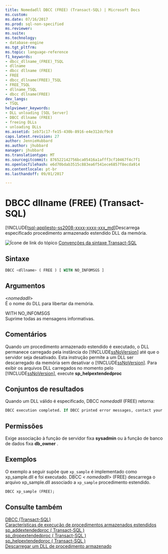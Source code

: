 ```yaml
---
title: Nomedadll DBCC (FREE) (Transact-SQL) | Microsoft Docs
ms.custom: 
ms.date: 07/16/2017
ms.prod: sql-non-specified
ms.reviewer: 
ms.suite: 
ms.technology:
- database-engine
ms.tgt_pltfrm: 
ms.topic: language-reference
f1_keywords:
- dbcc_dllname_(FREE)_TSQL
- dllname
- dbcc dllname (FREE)
- FREE
- dbcc_dllname(FREE)_TSQL
- FREE_TSQL
- dllname_TSQL
- dbcc dllname(FREE)
dev_langs:
- TSQL
helpviewer_keywords:
- DLL unloading [SQL Server]
- DBCC dllname (FREE)
- freeing DLLs
- unloading DLLs
ms.assetid: 1eb71c17-fe15-430b-8916-e4e312dcf9c0
caps.latest.revision: 27
author: JennieHubbard
ms.author: jhubbard
manager: jhubbard
ms.translationtype: MT
ms.sourcegitcommit: 876522142756bca05416a1afff3cf10467f4c7f1
ms.openlocfilehash: e6d70bdab3515c883ea6f541ece6857f8ecda914
ms.contentlocale: pt-br
ms.lasthandoff: 09/01/2017

---
```

# <a name="dbcc-dllname-free-transact-sql"></a>DBCC dllname (FREE) (Transact-SQL)
[!INCLUDE[tsql-appliesto-ss2008-xxxx-xxxx-xxx_md](../../includes/tsql-appliesto-ss2008-xxxx-xxxx-xxx-md.md)]Descarrega especificado procedimento armazenado estendido DLL da memória.
  
![Ícone de link do tópico](../../database-engine/configure-windows/media/topic-link.gif "Topic link icon") [Convenções da sintaxe Transact-SQL](../../t-sql/language-elements/transact-sql-syntax-conventions-transact-sql.md)
  
## <a name="syntax"></a>Sintaxe  
```sql
DBCC <dllname> ( FREE ) [ WITH NO_INFOMSGS ]  
```  
  
## <a name="arguments"></a>Argumentos  
 \<*nomedadll*>  
 É o nome do DLL para libertar da memória.  
  
 WITH NO_INFOMSGS  
 Suprime todas as mensagens informativas.  
  
## <a name="remarks"></a>Comentários
Quando um procedimento armazenado estendido é executado, o DLL permanece carregado pela instância do [!INCLUDE[ssNoVersion](../../includes/ssnoversion-md.md)] até que o servidor seja desativado. Esta instrução permite a um DLL ser descarregado da memória sem desativar o [!INCLUDE[ssNoVersion](../../includes/ssnoversion-md.md)]. Para exibir os arquivos DLL carregados no momento pelo [!INCLUDE[ssNoVersion](../../includes/ssnoversion-md.md)], execute **sp_helpextendedproc**
  
## <a name="result-sets"></a>Conjuntos de resultados  
Quando um DLL válido é especificado, DBCC *nomedadll* (FREE) retorna:
  
```sql
DBCC execution completed. If DBCC printed error messages, contact your system administrator.  
```  
  
## <a name="permissions"></a>Permissões  
Exige associação à função de servidor fixa **sysadmin** ou à função de banco de dados fixa **db_owner** .
  
## <a name="examples"></a>Exemplos  
O exemplo a seguir supõe que `xp_sample` é implementado como xp_sample.dll e foi executado. DBCC \< *nomedadll*> (FREE) descarrega o arquivo xp_sample.dll associado a `xp_sample` procedimento estendido.
  
```sql  
DBCC xp_sample (FREE);  
```  
  
## <a name="see-also"></a>Consulte também  
[DBCC &#40;Transact-SQL&#41;](../../t-sql/database-console-commands/dbcc-transact-sql.md)  
[Características de execução de procedimentos armazenados estendidos](../../relational-databases/extended-stored-procedures-programming/execution-characteristics-of-extended-stored-procedures.md)  
[sp_addextendedproc &#40; Transact-SQL &#41;](../../relational-databases/system-stored-procedures/sp-addextendedproc-transact-sql.md)  
[sp_dropextendedproc &#40; Transact-SQL &#41;](../../relational-databases/system-stored-procedures/sp-dropextendedproc-transact-sql.md)  
[sp_helpextendedproc &#40; Transact-SQL &#41;](../../relational-databases/system-stored-procedures/sp-helpextendedproc-transact-sql.md)  
[Descarregar um DLL de procedimento armazenado](../../relational-databases/extended-stored-procedures-programming/unloading-an-extended-stored-procedure-dll.md)
  
  

